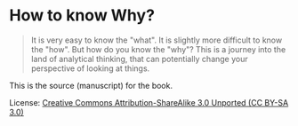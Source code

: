 # How to know Why?

> It is very easy to know the "what". It is slightly more difficult to know the "how". But how do you know the "why"? This is a journey into the land of analytical thinking, that can potentially change your perspective of looking at things.

This is the source (manuscript) for the book.

License: [Creative Commons Attribution-ShareAlike 3.0 Unported (CC BY-SA 3.0)](http://creativecommons.org/licenses/by-sa/3.0/deed.en_US)
